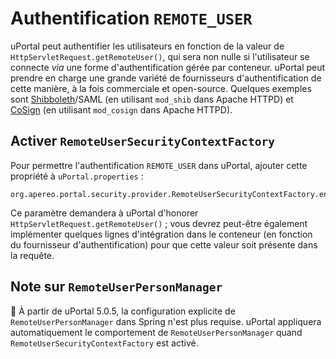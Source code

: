 # Authentification `REMOTE_USER`

uPortal peut authentifier les utilisateurs en fonction de la valeur de `HttpServletRequest.getRemoteUser()`, qui sera non nulle si l'utilisateur se connecte _via_ une forme d'authentification gérée par conteneur.
uPortal peut prendre en charge une grande variété de fournisseurs d'authentification de cette manière, à la fois commerciale et open-source. Quelques exemples sont [Shibboleth][]/SAML (en utilisant `mod_shib` dans Apache HTTPD) et [CoSign][] (en utilisant `mod_cosign` dans Apache HTTPD).

## Activer `RemoteUserSecurityContextFactory`

Pour permettre l'authentification `REMOTE_USER` dans uPortal, ajouter cette propriété à `uPortal.properties` :

```properties
org.apereo.portal.security.provider.RemoteUserSecurityContextFactory.enabled=true
```
Ce paramètre demandera à uPortal d'honorer `HttpServletRequest.getRemoteUser()` ; vous devrez peut-être également implémenter quelques lignes d'intégration dans le conteneur (en fonction du fournisseur d'authentification) pour que cette valeur soit présente dans la requête.

## Note sur `RemoteUserPersonManager`

:notebook: À partir de uPortal 5.0.5, la configuration explicite de `RemoteUserPersonManager` dans Spring n'est plus requise. uPortal appliquera automatiquement le comportement de `RemoteUserPersonManager` quand` RemoteUserSecurityContextFactory` est activé.

[Shibboleth]:https://www.shibboleth.net/
[CoSign]:http://weblogin.org/

